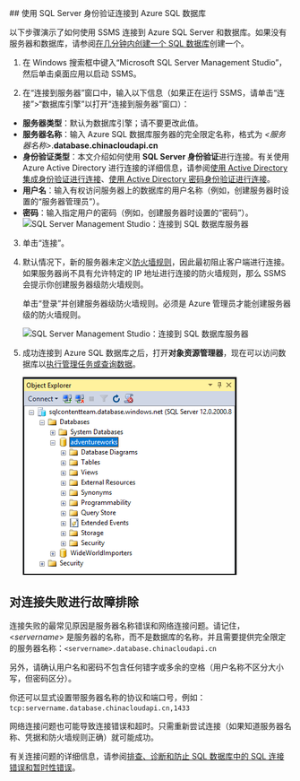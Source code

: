 

##<a name="connect-to-azure-sql-database-using-a-server-level-principal-login"></a> 使用 SQL Server 身份验证连接到 Azure SQL 数据库

以下步骤演示了如何使用 SSMS 连接到 Azure SQL Server 和数据库。如果没有服务器和数据库，请参阅[在几分钟内创建一个 SQL 数据库](../articles/sql-database/sql-database-get-started.md)创建一个。

1. 在 Windows 搜索框中键入“Microsoft SQL Server Management Studio”，然后单击桌面应用以启动 SSMS。

2. 在“连接到服务器”窗口中，输入以下信息（如果正在运行 SSMS，请单击“连接”>“数据库引擎”以打开“连接到服务器”窗口）：

 - **服务器类型**：默认为数据库引擎；请不要更改此值。
 - **服务器名称**：输入 Azure SQL 数据库服务器的完全限定名称，格式为 *&lt;服务器名称>*.**database.chinacloudapi.cn**
 - **身份验证类型**：本文介绍如何使用 **SQL Server 身份验证**进行连接。有关使用 Azure Active Directory 进行连接的详细信息，请参阅[使用 Active Directory 集成身份验证进行连接](../articles/sql-database/sql-database-aad-authentication.md#connect-using-active-directory-integrated-authentication)、[使用 Active Directory 密码身份验证进行连接](../articles/sql-database/sql-database-aad-authentication.md#connect-using-active-directory-password-authentication)。
 - **用户名**：输入有权访问服务器上的数据库的用户名称（例如，创建服务器时设置的“服务器管理员”）。
 - **密码**：输入指定用户的密码（例如，创建服务器时设置的“密码”）。
   ![SQL Server Management Studio：连接到 SQL 数据库服务器](./media/sql-database-sql-server-management-studio-connect-server-principal/connect.png)  

3. 单击“连接”。
 
4. 默认情况下，新的服务器未定义[防火墙规则](../articles/sql-database/sql-database-firewall-configure.md)，因此最初阻止客户端进行连接。如果服务器尚不具有允许特定的 IP 地址进行连接的防火墙规则，那么 SSMS 会提示你创建服务器级防火墙规则。

	单击“登录”并创建服务器级防火墙规则。必须是 Azure 管理员才能创建服务器级的防火墙规则。

	![SQL Server Management Studio：连接到 SQL 数据库服务器](./media/sql-database-sql-server-management-studio-connect-server-principal/newfirewallrule.png)  

5. 成功连接到 Azure SQL 数据库之后，打开**对象资源管理器**，现在可以访问数据库以[执行管理任务或查询数据](../articles/sql-database/sql-database-manage-azure-ssms.md)。
 
     ![新的服务器级防火墙](./media/sql-database-sql-server-management-studio-connect-server-principal/connect-server-principal-5.png)  

## 对连接失败进行故障排除

连接失败的最常见原因是服务器名称错误和网络连接问题。请记住，<*servername*> 是服务器的名称，而不是数据库的名称，并且需要提供完全限定的服务器名称：`<servername>.database.chinacloudapi.cn`

另外，请确认用户名和密码不包含任何错字或多余的空格（用户名称不区分大小写，但密码区分）。

你还可以显式设置带服务器名称的协议和端口号，例如：`tcp:servername.database.chinacloudapi.cn,1433`

网络连接问题也可能导致连接错误和超时。只需重新尝试连接（如果知道服务器名称、凭据和防火墙规则正确）就可能成功。

有关连接问题的详细信息，请参阅[排查、诊断和防止 SQL 数据库中的 SQL 连接错误和暂时性错误](../articles/sql-database/sql-database-connectivity-issues.md)。

<!---HONumber=Mooncake_1024_2016-->